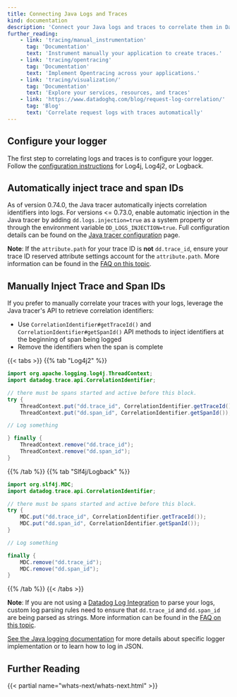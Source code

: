 ```yaml
---
title: Connecting Java Logs and Traces
kind: documentation
description: 'Connect your Java logs and traces to correlate them in Datadog.'
further_reading:
    - link: 'tracing/manual_instrumentation'
      tag: 'Documentation'
      text: 'Instrument manually your application to create traces.'
    - link: 'tracing/opentracing'
      tag: 'Documentation'
      text: 'Implement Opentracing across your applications.'
    - link: 'tracing/visualization/'
      tag: 'Documentation'
      text: 'Explore your services, resources, and traces'
    - link: 'https://www.datadoghq.com/blog/request-log-correlation/'
      tag: 'Blog'
      text: 'Correlate request logs with traces automatically'
---
```

## Configure your logger

The first step to correlating logs and traces is to configure your logger.  Follow the [configuration instructions][4] for Log4j, Log4j2, or Logback.

## Automatically inject trace and span IDs

As of version 0.74.0, the Java tracer automatically injects correlation identifiers into logs.  For versions <= 0.73.0, enable automatic injection in the Java tracer by adding `dd.logs.injection=true` as a system property or through the environment variable `DD_LOGS_INJECTION=true`.  Full configuration details can be found on the [Java tracer configuration][1] page.

**Note**: If the `attribute.path` for your trace ID is **not** `dd.trace_id`, ensure your trace ID reserved attribute settings account for the `attribute.path`. More information can be found in the [FAQ on this topic][2].

## Manually Inject Trace and Span IDs

If you prefer to manually correlate your traces with your logs, leverage the Java tracer's API to retrieve correlation identifiers:

- Use `CorrelationIdentifier#getTraceId()` and `CorrelationIdentifier#getSpanId()` API methods to inject identifiers at the beginning of span being logged
- Remove the identifiers when the span is complete

{{< tabs >}}
{{% tab "Log4j2" %}}

```java
import org.apache.logging.log4j.ThreadContext;
import datadog.trace.api.CorrelationIdentifier;

// there must be spans started and active before this block.
try {
    ThreadContext.put("dd.trace_id", CorrelationIdentifier.getTraceId());
    ThreadContext.put("dd.span_id", CorrelationIdentifier.getSpanId());

// Log something

} finally {
    ThreadContext.remove("dd.trace_id");
    ThreadContext.remove("dd.span_id");
}
```

{{% /tab %}}
{{% tab "Slf4j/Logback" %}}

```java
import org.slf4j.MDC;
import datadog.trace.api.CorrelationIdentifier;

// there must be spans started and active before this block.
try {
    MDC.put("dd.trace_id", CorrelationIdentifier.getTraceId());
    MDC.put("dd.span_id", CorrelationIdentifier.getSpanId());
}

// Log something

finally {
    MDC.remove("dd.trace_id");
    MDC.remove("dd.span_id");
}
```
{{% /tab %}}
{{< /tabs >}}

**Note**: If you are not using a [Datadog Log Integration][5] to parse your logs, custom log parsing rules need to ensure that `dd.trace_id` and `dd.span_id` are being parsed as strings. More information can be found in the [FAQ on this topic][6].

[See the Java logging documentation][4] for more details about specific logger implementation or to learn how to log in JSON.

## Further Reading

{{< partial name="whats-next/whats-next.html" >}}

[1]: /tracing/setup/java/#configuration
[2]: /tracing/faq/why-cant-i-see-my-correlated-logs-in-the-trace-id-panel/?tab=jsonlogs#trace-id-option
[4]: /logs/log_collection/java/?tab=log4j
[5]: /logs/log_collection/java/#raw-format
[6]: /tracing/faq/why-cant-i-see-my-correlated-logs-in-the-trace-id-panel/?tab=custom
